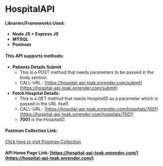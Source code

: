 
# HospitalAPI

#### Libraries/Frameworks Used:

-   **Node JS + Express JS**
-   **MYSQL**
-   **Postman**


#### This API supports methods:

-   **Patients Details Submit**
    -   This is a POST method that needs parameters to be passed in the body section.
    -   CALL-URL : [https://hospital-api-toak.onrender.com/submit](https://hospital-api-toak.onrender.com/submit)
-   **Fetch Hospital Details:**
    -   This is a GET method that needs HospitalID as a parameter which is passed in the URL itself.
    -   CALL-URL : [https://hospital-api-toak.onrender.com/hospitals/7001](https://hospital-api-toak.onrender.com/hospitals/7001)
    -   **7001** is the HospitalID.


#### Postman Collection Link:

[Click here to visit Postman Collection](https://www.postman.com/lunar-module-participant-29781081/workspace/hospital-api-ws/collection/22817922-42ea4b20-bb2e-4621-b8ad-f3c443d7ca22?action=share&creator=22817922)


#### API Home Page Link: [https://hospital-api-toak.onrender.com/](https://hospital-api-toak.onrender.com/)
